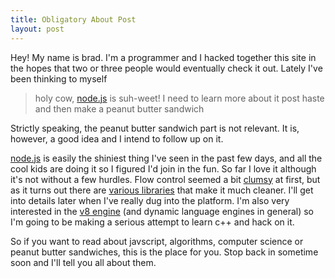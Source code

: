 ```yaml
---
title: Obligatory About Post
layout: post
---
```

Hey! My name is brad. I'm a programmer and I hacked together this site in the
hopes that two or three people would eventually check it out. Lately I've been
thinking to myself

> holy cow, [node.js][node] is suh-weet! I need to learn more
> about it post haste and then make a peanut butter sandwich

Strictly speaking, the peanut butter sandwich part is not relevant. It is,
however, a good idea and I intend to follow up on it.

[node.js][node] is easily the shiniest thing I've seen in the past few days,
and all the cool kids are doing it so I figured I'd join in the fun. So far I
love it although it's not without a few hurdles. Flow control seemed a bit
[clumsy][clumsy] at first, but as it turns out there are [various libraries][step]
that make it much cleaner. I'll get into details later when
I've really dug into the platform. I'm also very interested in the [v8 engine][v8]
(and dynamic language engines in general) so I'm going to be making
a serious attempt to learn c++ and hack on it.

So if you want to read about javscript, algorithms, computer science or peanut
butter sandwiches, this is the place for you. Stop back in sometime soon and
I'll tell you all about them.

[node]: http://nodejs.org/
[clumsy]: http://groups.google.com/group/nodejs/browse_thread/thread/c334947643c80968
[step]: https://github.com/creationix/step
[v8]: http://code.google.com/p/v8/
